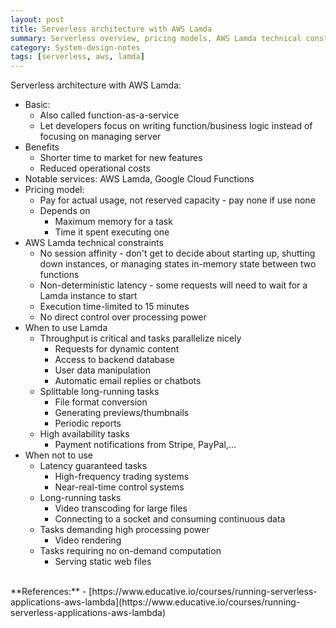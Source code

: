 ```yaml
---
layout: post
title: Serverless architecture with AWS Lamda
summary: Serverless overview, pricing models, AWS Lamda technical constraints
category: System-design-notes
tags: [serverless, aws, lamda]
---
```


Serverless architecture with AWS Lamda:
- Basic:
  - Also called function-as-a-service
  - Let developers focus on writing function/business logic instead of focusing on managing server
- Benefits
  - Shorter time to market for new features
  - Reduced operational costs
- Notable services: AWS Lamda, Google Cloud Functions
- Pricing model:
  - Pay for actual usage, not reserved capacity - pay none if use none
  - Depends on
    - Maximum memory for a task
    - Time it spent executing one
- AWS Lamda technical constraints
  - No session affinity - don't get to decide about starting up, shutting down instances, or managing states in-memory state between two functions
  - Non-deterministic latency - some requests will need to wait for a Lamda instance to start
  - Execution time-limited to 15 minutes
  - No direct control over processing power
- When to use Lamda
  - Throughput is critical and tasks parallelize nicely
    - Requests for dynamic content
    - Access to backend database
    - User data manipulation
    - Automatic email replies or chatbots
  - Splittable long-running tasks
    - File format conversion
    - Generating previews/thumbnails
    - Periodic reports
  - High availability tasks
    - Payment notifications from Stripe, PayPal,...
- When not to use
  - Latency guaranteed tasks
    - High-frequency trading systems
    - Near-real-time control systems
  - Long-running tasks
    - Video transcoding for large files
    - Connecting to a socket and consuming continuous data
  - Tasks demanding high processing power
    - Video rendering
  - Tasks requiring no on-demand computation
    - Serving static web files

<br>
**References:**
- [https://www.educative.io/courses/running-serverless-applications-aws-lambda](https://www.educative.io/courses/running-serverless-applications-aws-lambda)
